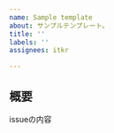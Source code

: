 ```yaml
---
name: Sample template
about: サンプルテンプレート。
title: ''
labels: ''
assignees: itkr

---
```


## 概要

issueの内容